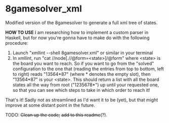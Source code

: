 # 8gamesolver_xml
Modified version of the 8gamesolver to generate a full xml tree of states.

**HOW TO USE**
I am researching how to implement a custom parser in Haskell, but for now you're gonna have to make do with the following procedure:

1. Launch "xmllint --shell 8gamesolver.xml" or similar in your terminal
2. In xmllint, run "cat //node[.//@form=\<state>]/@form" where \<state> is the board you want to reach. So if you want to go from the "solved" configuration to the one that (reading the entries from top to bottom, left to right) reads "13564\*87" (where \* denotes the empty slot), then "13564\*87" is your \<state>. This should return a list with all the board states all the way from root ("1235678\*") up until your requested one, so that you can see which steps to take in which order to reach it!

That's it! Sadly not as streamlined as I'd want it to be (yet), but that might improve at some distant point in the future.


TODO: ~~Clean up the code;~~ ~~add to this readme~~(?).
